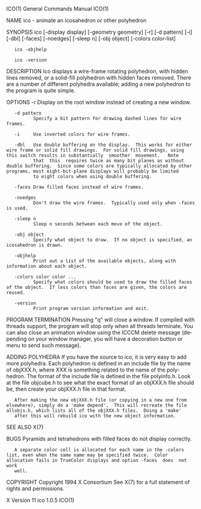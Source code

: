 ICO(1)                                                                                     General Commands Manual                                                                                     ICO(1)

NAME
       ico - animate an icosahedron or other polyhedron

SYNOPSIS
       ico [-display display] [-geometry geometry] [-r] [-d pattern] [-i] [-dbl] [-faces] [-noedges] [-sleep n] [-obj object] [-colors color-list]

       ico -objhelp

       ico -version

DESCRIPTION
       Ico  displays  a  wire-frame  rotating polyhedron, with hidden lines removed, or a solid-fill polyhedron with hidden faces removed.  There are a number of different polyhedra available; adding a new
       polyhedron to the program is quite simple.

OPTIONS
       -r     Display on the root window instead of creating a new window.

       -d pattern
              Specify a bit pattern for drawing dashed lines for wire frames.

       -i     Use inverted colors for wire frames.

       -dbl   Use double buffering on the display.  This works for either wire frame or solid fill drawings.  For solid fill drawings, using this switch results in substantially  smoother  movement.   Note
              that  this  requires twice as many bit planes as without double buffering.  Since some colors are typically allocated by other programs, most eight-bit-plane displays will probably be limited
              to eight colors when using double buffering.

       -faces Draw filled faces instead of wire frames.

       -noedges
              Don't draw the wire frames.  Typically used only when -faces is used.

       -sleep n
              Sleep n seconds between each move of the object.

       -obj object
              Specify what object to draw.  If no object is specified, an icosahedron is drawn.

       -objhelp
              Print out a list of the available objects, along with information about each object.

       -colors color color ...
              Specify what colors should be used to draw the filled faces of the object.  If less colors than faces are given, the colors are reused.

       -version
              Print program version information and exit.

PROGRAM TERMINATION
       Pressing "q" will close a window. If compiled with threads support, the program will stop only when all threads terminate. You can also close an animation window using the ICCCM delete message  (de‐
       pending on your window manager, you will have a decoration button or menu to send such message).

ADDING POLYHEDRA
       If  you have the source to ico, it is very easy to add more polyhedra.  Each polyhedron is defined in an include file by the name of objXXX.h, where XXX is something related to the name of the poly‐
       hedron.  The format of the include file is defined in the file polyinfo.h.  Look at the file objcube.h to see what the exact format of an objXXX.h file should be, then create your objXXX.h  file  in
       that format.

       After making the new objXXX.h file (or copying in a new one from elsewhere), simply do a 'make depend'.  This will recreate the file allobjs.h, which lists all of the objXXX.h files.  Doing a 'make'
       after this will rebuild ico with the new object information.

SEE ALSO
       X(7)

BUGS
       Pyramids and tetrahedrons with filled faces do not display correctly.

       A separate color cell is allocated for each name in the -colors list, even when the same name may be specified twice.  Color allocation fails in TrueColor displays and option -faces  does  not  work
       well.

COPYRIGHT
       Copyright 1994 X Consortium
       See X(7) for a full statement of rights and permissions.

X Version 11                                                                                      ico 1.0.5                                                                                            ICO(1)

